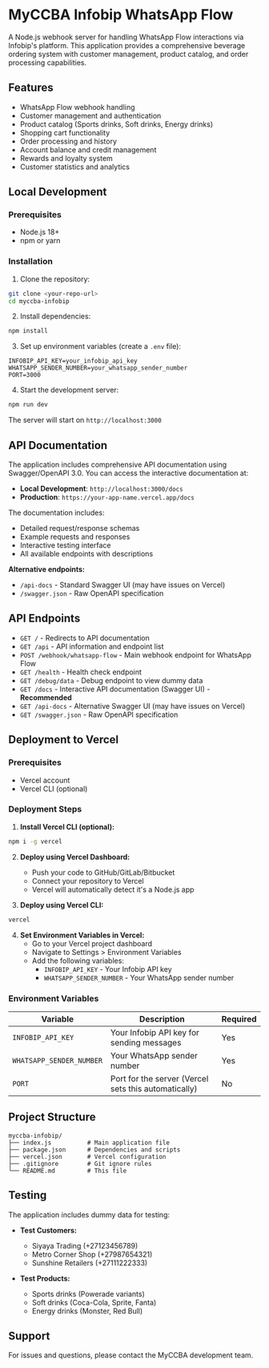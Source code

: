 # MyCCBA Infobip WhatsApp Flow

A Node.js webhook server for handling WhatsApp Flow interactions via Infobip's platform. This application provides a comprehensive beverage ordering system with customer management, product catalog, and order processing capabilities.

## Features

- WhatsApp Flow webhook handling
- Customer management and authentication
- Product catalog (Sports drinks, Soft drinks, Energy drinks)
- Shopping cart functionality
- Order processing and history
- Account balance and credit management
- Rewards and loyalty system
- Customer statistics and analytics

## Local Development

### Prerequisites

- Node.js 18+ 
- npm or yarn

### Installation

1. Clone the repository:
```bash
git clone <your-repo-url>
cd myccba-infobip
```

2. Install dependencies:
```bash
npm install
```

3. Set up environment variables (create a `.env` file):
```env
INFOBIP_API_KEY=your_infobip_api_key
WHATSAPP_SENDER_NUMBER=your_whatsapp_sender_number
PORT=3000
```

4. Start the development server:
```bash
npm run dev
```

The server will start on `http://localhost:3000`

## API Documentation

The application includes comprehensive API documentation using Swagger/OpenAPI 3.0. You can access the interactive documentation at:

- **Local Development**: `http://localhost:3000/docs`
- **Production**: `https://your-app-name.vercel.app/docs`

The documentation includes:
- Detailed request/response schemas
- Example requests and responses
- Interactive testing interface
- All available endpoints with descriptions

**Alternative endpoints:**
- `/api-docs` - Standard Swagger UI (may have issues on Vercel)
- `/swagger.json` - Raw OpenAPI specification

## API Endpoints

- `GET /` - Redirects to API documentation
- `GET /api` - API information and endpoint list
- `POST /webhook/whatsapp-flow` - Main webhook endpoint for WhatsApp Flow
- `GET /health` - Health check endpoint
- `GET /debug/data` - Debug endpoint to view dummy data
- `GET /docs` - Interactive API documentation (Swagger UI) - **Recommended**
- `GET /api-docs` - Alternative Swagger UI (may have issues on Vercel)
- `GET /swagger.json` - Raw OpenAPI specification

## Deployment to Vercel

### Prerequisites

- Vercel account
- Vercel CLI (optional)

### Deployment Steps

1. **Install Vercel CLI (optional):**
```bash
npm i -g vercel
```

2. **Deploy using Vercel Dashboard:**
   - Push your code to GitHub/GitLab/Bitbucket
   - Connect your repository to Vercel
   - Vercel will automatically detect it's a Node.js app

3. **Deploy using Vercel CLI:**
```bash
vercel
```

4. **Set Environment Variables in Vercel:**
   - Go to your Vercel project dashboard
   - Navigate to Settings > Environment Variables
   - Add the following variables:
     - `INFOBIP_API_KEY` - Your Infobip API key
     - `WHATSAPP_SENDER_NUMBER` - Your WhatsApp sender number

### Environment Variables

| Variable | Description | Required |
|----------|-------------|----------|
| `INFOBIP_API_KEY` | Your Infobip API key for sending messages | Yes |
| `WHATSAPP_SENDER_NUMBER` | Your WhatsApp sender number | Yes |
| `PORT` | Port for the server (Vercel sets this automatically) | No |

## Project Structure

```
myccba-infobip/
├── index.js          # Main application file
├── package.json      # Dependencies and scripts
├── vercel.json       # Vercel configuration
├── .gitignore        # Git ignore rules
└── README.md         # This file
```

## Testing

The application includes dummy data for testing:

- **Test Customers:**
  - Siyaya Trading (+27123456789)
  - Metro Corner Shop (+27987654321)
  - Sunshine Retailers (+27111222333)

- **Test Products:**
  - Sports drinks (Powerade variants)
  - Soft drinks (Coca-Cola, Sprite, Fanta)
  - Energy drinks (Monster, Red Bull)

## Support

For issues and questions, please contact the MyCCBA development team. 